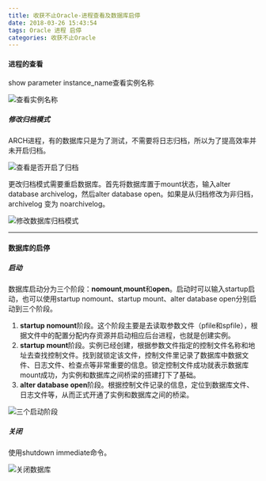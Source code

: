 ```yaml
---
title: 收获不止Oracle-进程查看及数据库启停
date: 2018-03-26 15:43:54
tags: Oracle 进程 启停
categories: 收获不止Oracle
---
```


#### 进程的查看

show parameter instance_name查看实例名称

![查看实例名称](/images/shouhuo/4.png)

<!--more-->

##### 修改归档模式

ARCH进程，有的数据库只是为了测试，不需要将日志归档，所以为了提高效率并未开启归档。

![查看是否开启了归档](/images/shouhuo/5.png)

更改归档模式需要重启数据库。首先将数据库置于mount状态，输入alter database archivelog，然后alter database open。如果是从归档修改为非归档，archivelog 变为 noarchivelog。

![修改数据库归档模式](/images/shouhuo/6.png)

---

#### 数据库的启停
##### 启动
数据库启动分为三个阶段：**nomount**,**mount**和**open**。启动时可以输入startup启动，也可以使用startup nomount、startup mount、alter database open分别启动到三个阶段。

1. **startup nomount**阶段。这个阶段主要是去读取参数文件（pfile和spfile），根据文件中的配置分配内存资源并启动相应后台进程，也就是创建实例。
2. **startup mount**阶段。实例已经创建，根据参数文件指定的控制文件名称和地址去查找控制文件。找到就锁定该文件，控制文件里记录了数据库中数据文件、日志文件、检查点等非常重要的信息。锁定控制文件成功就表示数据库mount成功，为实例和数据库之间桥梁的搭建打下了基础。
3. **alter database open**阶段。根据控制文件记录的信息，定位到数据库文件、日志文件等，从而正式开通了实例和数据库之间的桥梁。

![三个启动阶段](/images/shouhuo/7.png)

##### 关闭

使用shutdown immediate命令。

![关闭数据库](/images/shouhuo/8.png)